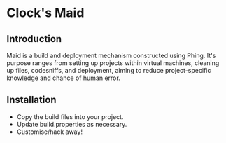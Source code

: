 Clock's Maid
============

Introduction
------------

Maid is a build and deployment mechanism constructed using Phing. It's purpose ranges from setting up projects within virtual machines, cleaning up files, codesniffs, and deployment, aiming to reduce project-specific knowledge and chance of human error.

Installation
------------

* Copy the build files into your project.
* Update build.properties as necessary.
* Customise/hack away!
